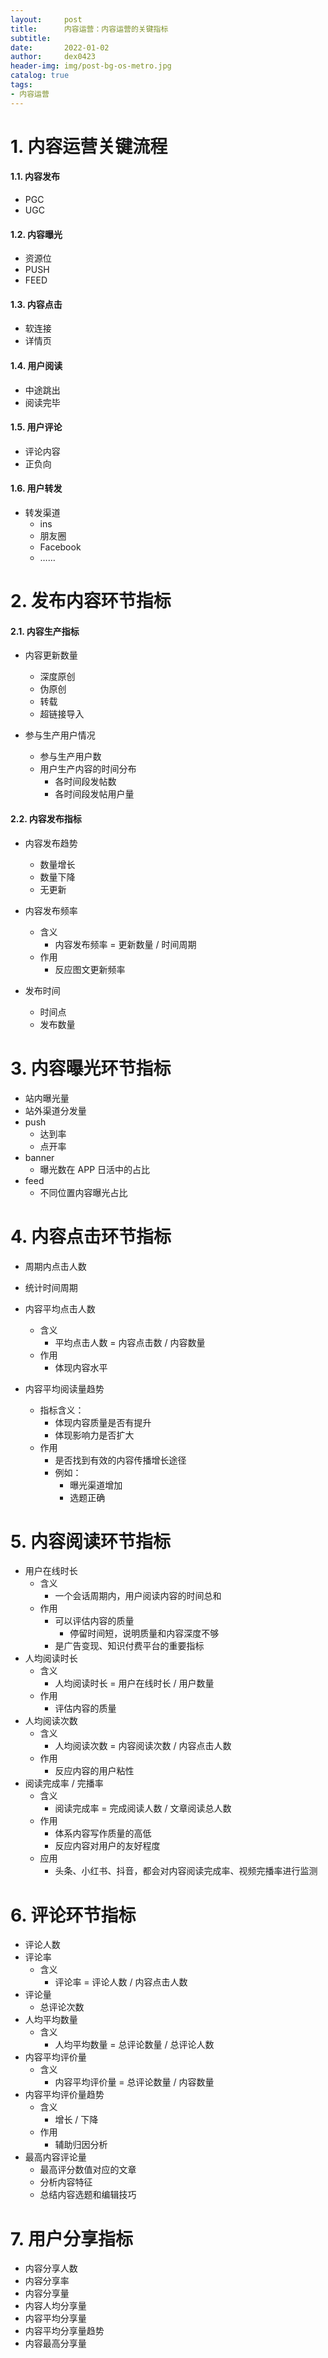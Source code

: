 ```yaml
---
layout:     post
title:      内容运营：内容运营的关键指标
subtitle:
date:       2022-01-02
author:     dex0423
header-img: img/post-bg-os-metro.jpg
catalog: true
tags:
- 内容运营
---
```



# 1. 内容运营关键流程

#### 1.1. 内容发布

- PGC
- UGC

#### 1.2. 内容曝光

- 资源位
- PUSH
- FEED

#### 1.3. 内容点击

- 软连接
- 详情页


#### 1.4. 用户阅读

- 中途跳出
- 阅读完毕

#### 1.5. 用户评论

- 评论内容
- 正负向

#### 1.6. 用户转发

- 转发渠道
  - ins
  - 朋友圈
  - Facebook
  - ……

# 2. 发布内容环节指标

#### 2.1. 内容生产指标

- 内容更新数量
  - 深度原创
  - 伪原创
  - 转载
  - 超链接导入

- 参与生产用户情况
  - 参与生产用户数
  - 用户生产内容的时间分布
    - 各时间段发帖数
    - 各时间段发帖用户量

#### 2.2. 内容发布指标

- 内容发布趋势
  - 数量增长
  - 数量下降
  - 无更新

- 内容发布频率
  - 含义
    - 内容发布频率 = 更新数量 / 时间周期
  - 作用
    - 反应图文更新频率
    
- 发布时间
  - 时间点
  - 发布数量

# 3. 内容曝光环节指标

- 站内曝光量
- 站外渠道分发量
- push
  - 达到率
  - 点开率
- banner
  - 曝光数在 APP 日活中的占比
- feed
  - 不同位置内容曝光占比

# 4. 内容点击环节指标

- 周期内点击人数
- 统计时间周期

- 内容平均点击人数
  - 含义
    - 平均点击人数 = 内容点击数 / 内容数量
  - 作用
    - 体现内容水平

- 内容平均阅读量趋势
  - 指标含义：
    - 体现内容质量是否有提升
    - 体现影响力是否扩大
  - 作用
    - 是否找到有效的内容传播增长途径
    - 例如：
      - 曝光渠道增加
      - 选题正确

# 5. 内容阅读环节指标

- 用户在线时长
  - 含义
    - 一个会话周期内，用户阅读内容的时间总和
  - 作用
    - 可以评估内容的质量
      - 停留时间短，说明质量和内容深度不够
    - 是广告变现、知识付费平台的重要指标
- 人均阅读时长
  - 含义
    - 人均阅读时长 = 用户在线时长 / 用户数量
  - 作用
    - 评估内容的质量
- 人均阅读次数
  - 含义
    - 人均阅读次数 = 内容阅读次数 / 内容点击人数
  - 作用
    - 反应内容的用户粘性
- 阅读完成率 / 完播率
  - 含义
    - 阅读完成率 = 完成阅读人数 / 文章阅读总人数
  - 作用
    - 体系内容写作质量的高低
    - 反应内容对用户的友好程度
  - 应用
    - 头条、小红书、抖音，都会对内容阅读完成率、视频完播率进行监测

# 6. 评论环节指标

- 评论人数
- 评论率
  - 含义
    - 评论率 = 评论人数 / 内容点击人数
- 评论量
  - 总评论次数
- 人均平均数量
  - 含义
    - 人均平均数量 = 总评论数量 / 总评论人数
- 内容平均评价量
  - 含义
    - 内容平均评价量 = 总评论数量 / 内容数量
- 内容平均评价量趋势
  - 含义
    - 增长 / 下降
  - 作用
    - 辅助归因分析
- 最高内容评论量
  - 最高评分数值对应的文章
  - 分析内容特征
  - 总结内容选题和编辑技巧

# 7. 用户分享指标

- 内容分享人数
- 内容分享率
- 内容分享量
- 内容人均分享量
- 内容平均分享量
- 内容平均分享量趋势
- 内容最高分享量






